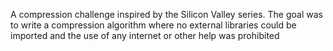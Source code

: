 A compression challenge inspired by the Silicon Valley series. The goal was to write a compression algorithm where no external libraries could be imported and the use of any internet or other help was prohibited
